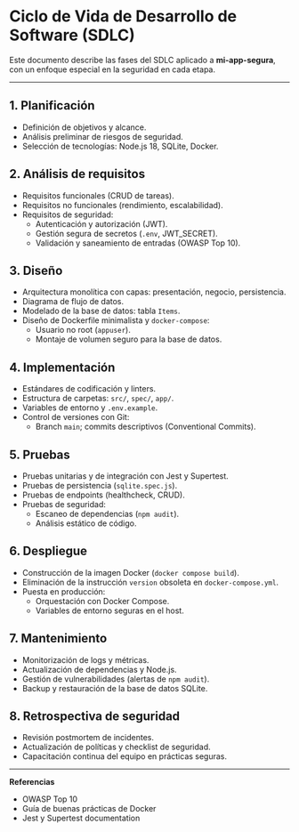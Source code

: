 # Ciclo de Vida de Desarrollo de Software (SDLC)

Este documento describe las fases del SDLC aplicado a **mi-app-segura**, con un enfoque especial en la seguridad en cada etapa.

---

## 1. Planificación
- Definición de objetivos y alcance.
- Análisis preliminar de riesgos de seguridad.
- Selección de tecnologías: Node.js 18, SQLite, Docker.

## 2. Análisis de requisitos
- Requisitos funcionales (CRUD de tareas).
- Requisitos no funcionales (rendimiento, escalabilidad).
- Requisitos de seguridad:
  - Autenticación y autorización (JWT).
  - Gestión segura de secretos (`.env`, JWT_SECRET).
  - Validación y saneamiento de entradas (OWASP Top 10).

## 3. Diseño
- Arquitectura monolítica con capas: presentación, negocio, persistencia.
- Diagrama de flujo de datos.
- Modelado de la base de datos: tabla `Items`.
- Diseño de Dockerfile minimalista y `docker-compose`:
  - Usuario no root (`appuser`).
  - Montaje de volumen seguro para la base de datos.

## 4. Implementación
- Estándares de codificación y linters.
- Estructura de carpetas: `src/`, `spec/`, `app/`.
- Variables de entorno y `.env.example`.
- Control de versiones con Git:
  - Branch `main`; commits descriptivos (Conventional Commits).

## 5. Pruebas
- Pruebas unitarias y de integración con Jest y Supertest.
- Pruebas de persistencia (`sqlite.spec.js`).
- Pruebas de endpoints (healthcheck, CRUD).
- Pruebas de seguridad:
  - Escaneo de dependencias (`npm audit`).
  - Análisis estático de código.

## 6. Despliegue
- Construcción de la imagen Docker (`docker compose build`).
- Eliminación de la instrucción `version` obsoleta en `docker-compose.yml`.
- Puesta en producción:
  - Orquestación con Docker Compose.
  - Variables de entorno seguras en el host.

## 7. Mantenimiento
- Monitorización de logs y métricas.
- Actualización de dependencias y Node.js.
- Gestión de vulnerabilidades (alertas de `npm audit`).
- Backup y restauración de la base de datos SQLite.

## 8. Retrospectiva de seguridad
- Revisión postmortem de incidentes.
- Actualización de políticas y checklist de seguridad.
- Capacitación continua del equipo en prácticas seguras.

---

**Referencias**  
- OWASP Top 10  
- Guía de buenas prácticas de Docker  
- Jest y Supertest documentation